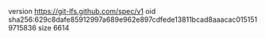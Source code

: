 version https://git-lfs.github.com/spec/v1
oid sha256:629c8dafe85912997a689e962e897cdfede13811bcad8aaacac0151519715836
size 6614
